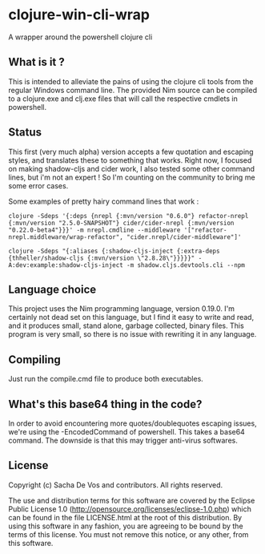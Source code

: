 # clojure-win-cli-wrap
A wrapper around the powershell clojure cli
## What is it ?
This is intended to alleviate the pains of using the clojure cli tools from the regular Windows command line.
The provided Nim source can be compiled to a clojure.exe and clj.exe files that will call the respective cmdlets in powershell.
## Status
This first (very much alpha) version accepts a few quotation and escaping styles, and translates these to something that works.
Right now, I focused on making shadow-cljs and cider work, I also tested some other command lines, but i'm not an expert ! So I'm counting on the community to bring me some error cases.

Some examples of pretty hairy command lines that work :
```
clojure -Sdeps '{:deps {nrepl {:mvn/version "0.6.0"} refactor-nrepl {:mvn/version "2.5.0-SNAPSHOT"} cider/cider-nrepl {:mvn/version "0.22.0-beta4"}}}' -m nrepl.cmdline --middleware '["refactor-nrepl.middleware/wrap-refactor", "cider.nrepl/cider-middleware"]'
```

```
clojure -Sdeps "{:aliases {:shadow-cljs-inject {:extra-deps {thheller/shadow-cljs {:mvn/version \"2.8.28\"}}}}}" -A:dev:example:shadow-cljs-inject -m shadow.cljs.devtools.cli --npm
```

## Language choice
This project uses the Nim programming language, version 0.19.0. I'm certainly not dead set on this language, but I find it easy to write and read, and it produces small, stand alone, garbage collected, binary files. This program is very small, so there is no issue with rewriting it in any language.
## Compiling
Just run the compile.cmd file to produce both executables.
## What's this base64 thing in the code?
In order to avoid encountering more quotes/doublequotes escaping issues, we're using the -EncodedCommand of powershell. This takes a base64 command. The downside is that this may trigger anti-virus softwares.
## License
Copyright (c) Sacha De Vos and contributors. All rights reserved.

The use and distribution terms for this software are covered by the Eclipse Public License 1.0 (http://opensource.org/licenses/eclipse-1.0.php) which can be found in the file LICENSE.html at the root of this distribution. By using this software in any fashion, you are agreeing to be bound by the terms of this license. You must not remove this notice, or any other, from this software.

